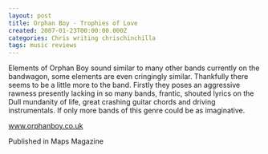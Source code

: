 ```yaml
---
layout: post
title: Orphan Boy - Trophies of Love
created: 2007-01-23T00:00:00.000Z
categories: Chris writing chrischinchilla
tags: music reviews
---
```


Elements of Orphan Boy sound similar to many other bands currently on the bandwagon, some elements are even cringingly similar. Thankfully there seems to be a little more to the band. Firstly they poses an aggressive rawness presently lacking in so many bands, frantic, shouted lyrics on the Dull mundanity of life, great crashing guitar chords and driving instrumentals. If only more bands of this genre could be as imaginative.

<a href="http://www.orphanboy.co.uk" target="_blank">www.orphanboy.co.uk</a>

Published in Maps Magazine
